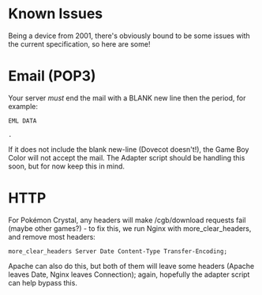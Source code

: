 # Known Issues
Being a device from 2001, there's obviously bound to be some issues with the current specification, so here are some!

# Email (POP3)
Your server *must* end the mail with a BLANK new line then the period, for example:
```
EML DATA

.
```

If it does not include the blank new-line (Dovecot doesn't!), the Game Boy Color will not accept the mail. The Adapter script should be handling this soon, but for now keep this in mind.


# HTTP
For Pokémon Crystal, any headers will make /cgb/download requests fail (maybe other games?) - to fix this, we run Nginx with more_clear_headers, and remove most headers:


`more_clear_headers Server Date Content-Type Transfer-Encoding;`


Apache can also do this, but both of them will leave some headers (Apache leaves Date, Nginx leaves Connection); again, hopefully the adapter script can help bypass this.

